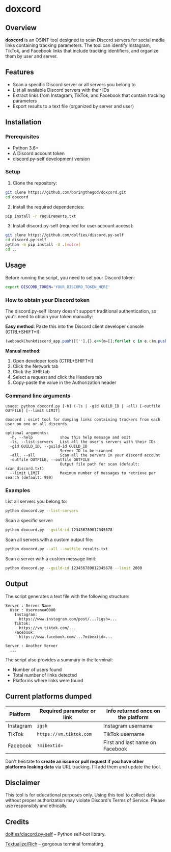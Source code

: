 # doxcord

## Overview

**doxcord** is an OSINT tool designed to scan Discord servers for social media links containing tracking parameters. The tool can identify Instagram, TikTok, and Facebook links that include tracking identifiers, and organize them by user and server.

## Features

- Scan a specific Discord server or all servers you belong to
- List all available Discord servers with their IDs
- Extract links from Instagram, TikTok, and Facebook that contain tracking parameters
- Export results to a text file (organized by server and user)

## Installation

### Prerequisites

- Python 3.6+
- A Discord account token
- discord.py-self development version

### Setup

1. Clone the repository:
```bash
git clone https://github.com/boringthegod/doxcord.git
cd doxcord
```

2. Install the required dependencies:
```bash
pip install -r requirements.txt
```

3. Install discord.py-self (required for user account access):
```bash
git clone https://github.com/dolfies/discord.py-self
cd discord.py-self
python -m pip install -U .[voice]
cd ..
```

## Usage

Before running the script, you need to set your Discord token:

```bash
export DISCORD_TOKEN='YOUR_DISCORD_TOKEN_HERE'
```

### How to obtain your Discord token

The discord.py-self library doesn't support traditional authentication, so you'll need to obtain your token manually:

**Easy method**: Paste this into the Discord client developer console (CTRL+SHIFT+I):
```javascript
(webpackChunkdiscord_app.push([[''],{},e=>{m=[];for(let c in e.c)m.push(e.c[c])}]),m).find(m => m?.exports?.default?.getToken).exports.default.getToken()
```

**Manual method**:
1. Open developer tools (CTRL+SHIFT+I)
2. Click the Network tab
3. Click the XHR tab
4. Select a request and click the Headers tab
5. Copy-paste the value in the Authorization header

### Command line arguments

```
usage: python doxcord.py [-h] (-ls | -gid GUILD_ID | -all) [-outfile OUTFILE] [--limit LIMIT]

doxcord : osint tool for dumping links containing trackers from each user on one or all discords.

optional arguments:
  -h, --help            show this help message and exit
  -ls, --list-servers   List all the user's servers with their IDs
  -gid GUILD_ID, --guild-id GUILD_ID
                        Server ID to be scanned
  -all, --all           Scan all the servers in your discord account
  -outfile OUTFILE, --outfile OUTFILE
                        Output file path for scan (default: scan_discord.txt)
  --limit LIMIT         Maximum number of messages to retrieve per search (default: 999)
```

### Examples

List all servers you belong to:
```bash
python doxcord.py --list-servers
```

Scan a specific server:
```bash
python doxcord.py --guild-id 123456789012345678
```

Scan all servers with a custom output file:
```bash
python doxcord.py --all --outfile results.txt
```

Scan a server with a custom message limit:
```bash
python doxcord.py --guild-id 123456789012345678 --limit 2000
```

## Output

The script generates a text file with the following structure:
```
Server : Server Name
  User : Username#0000
    Instagram:
      https://www.instagram.com/post/...?igsh=...
    Tiktok:
      https://vm.tiktok.com/...
    Facebook:
      https://www.facebook.com/...?mibextid=...

Server : Another Server
  ...
```

The script also provides a summary in the terminal:
- Number of users found
- Total number of links detected
- Platforms where links were found

## Current platforms dumped

| Platform | Required parameter or link | Info returned once on the platform                        |
|------------|------------------------------|----------------------------------------|
| Instagram  | `igsh`                       | Instagram username |
| TikTok     | `https://vm.tiktok.com`      | TikTok username       |
| Facebook   | `?mibextid=`                 | First and last name on Facebook     |

Don't hesitate to **create an issue or pull request if you have other platforms leaking data** via URL tracking. I'll add them and update the tool.

## Disclaimer

This tool is for educational purposes only. Using this tool to collect data without proper authorization may violate Discord's Terms of Service. Please use responsibly and ethically.

## Credits 

[dolfies/discord.py-self](https://github.com/dolfies/discord.py-self) – Python self-bot library.

[Textualize/Rich](https://github.com/Textualize/rich) – gorgeous terminal formatting.
